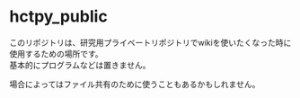 # hctpy_public
このリポジトリは、研究用プライベートリポジトリでwikiを使いたくなった時に使用するための場所です。  
基本的にプログラムなどは置きません。

場合によってはファイル共有のために使うこともあるかもしれません。
